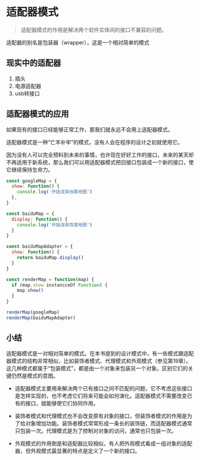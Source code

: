 # 适配器模式

> 适配器模式的作用是解决两个软件实体间的接口不兼容的问题。

适配器的别名是包装器（wrapper），这是一个相对简单的模式

## 现实中的适配器

1. 插头
2. 电源适配器
3. usb转接口

## 适配器模式的应用

如果现有的接口已经能够正常工作，那我们就永远不会用上适配器模式。

适配器模式是一种“亡羊补牢”的模式，没有人会在程序的设计之初就使用它。

因为没有人可以完全预料到未来的事情，也许现在好好工作的接口，未来的某天却不再适用于新系统，那么我们可以用适配器模式把旧接口包装成一个新的接口，使它继续保持生命力。

```js 
const googleMap = {
  show: function() {
    console.log('开始渲染谷歌地图')
  },
}

const baiduMap = {
  display: function() {
    console.log('开始渲染百度地图')
  }
}

const baiduMapAdapter = {
  show: function() {
    return baiduMap.display()
  }
}

const renderMap = function(map) {
  if (map.show instancceOf Function) {
    map.show()
  }
}

renderMap(googleMap)
renderMap(baiduMapAdapter)

```

## 小结
适配器模式是一对相对简单的模式。在本书提到的设计模式中，有一些模式跟适配器模式的结构非常相似，比如装饰者模式、代理模式和外观模式（参见第19章）。这几种模式都属于“包装模式”，都是由一个对象来包装另一个对象。区别它们的关键仍然是模式的意图。

* 适配器模式主要用来解决两个已有接口之间不匹配的问题，它不考虑这些接口是怎样实现的，也不考虑它们将来可能会如何演化。适配器模式不需要改变已有的接口，就能够使它们协同作用。

* 装饰者模式和代理模式也不会改变原有对象的接口，但装饰者模式的作用是为了给对象增加功能。装饰者模式常常形成一条长的装饰链，而适配器模式通常只包装一次。代理模式是为了控制对对象的访问，通常也只包装一次。

* 外观模式的作用倒是和适配器比较相似，有人把外观模式看成一组对象的适配器，但外观模式最显著的特点是定义了一个新的接口。
